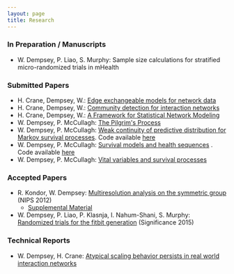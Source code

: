 ```yaml
---
layout: page
title: Research
---
```


### In Preparation / Manuscripts
-  W. Dempsey, P. Liao, S. Murphy: Sample size calculations for stratified micro-randomized trials in mHealth

### Submitted Papers

-  H. Crane, Dempsey, W.: [Edge exchangeable models for network data](http://arxiv.org/abs/1603.04571)
-  H. Crane, Dempsey, W.: [Community detection for interaction networks](http://arxiv.org/abs/1509.09254)
-  H. Crane, Dempsey, W.: [A Framework for Statistical Network Modeling](http://arxiv.org/abs/1509.08185)
-  W. Dempsey, P. McCullagh: [The Pilgrim's Process](http://arxiv.org/abs/1412.1490)
-  W. Dempsey, P. McCullagh: [Weak continuity of predictive distribution for Markov survival processes](http://arxiv.org/abs/1411.5715). Code available [here](https://github.com/wdempsey/markov_survival)
-  W. Dempsey, P. McCullagh: [Survival models and health sequences](http://arxiv.org/abs/1301.2699) . Code available [here](https://github.com/wdempsey/revival_paper)
-  W. Dempsey, P. McCullagh: [Vital variables and survival processes](http://arxiv.org/abs/1601.04841)

### Accepted Papers

-  R. Kondor, W. Dempsey: [Multiresolution analysis on the symmetric group](http://galton.uchicago.edu/~wdempsey/research_papers/multiresolutionSn.body.pdf) (NIPS 2012)
    - [Supplemental Material](http://galton.uchicago.edu/~wdempsey/research_papers/multiresolutionSn.supp.pdf)
-  W. Dempsey, P. Liao, P. Klasnja, I. Nahum-Shani, S. Murphy: [Randomized trials for the fitbit generation](http://onlinelibrary.wiley.com/doi/10.1111/j.1740-9713.2015.00863.x/abstract) (Significance 2015)

### Technical Reports

-  W. Dempsey, H. Crane: [Atypical scaling behavior persists in real world interaction networks](http://arxiv.org/abs/1509.08184)
